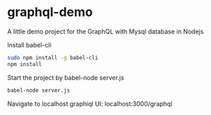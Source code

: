 # graphql-demo
A little demo project for the GraphQL with Mysql database in Nodejs

Install babel-cli 
```sh
sudo npm install -g babel-cli
npm install
```

Start the project by babel-node server.js
```sh
babel-node server.js
```

Navigate to localhost graphiql UI: localhost:3000/graphql

